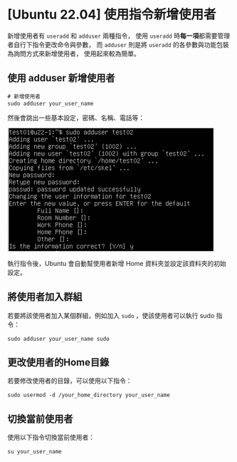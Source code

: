 # [Ubuntu 22.04] 使用指令新增使用者

新增使用者有 `useradd` 和 `adduser` 兩種指令，
使用 `useradd` 時**每一項**都需要管理者自行下指令更改命令與參數，
而 `adduser` 則是將 `useradd` 的各參數與功能包裝為詢問方式來新增使用者，
使用起來較為簡單。

## 使用 adduser 新增使用者

``` shell
# 新增使用者
sudo adduser your_user_name
```

然後會跳出一些基本設定，密碼、名稱、電話等：

<img src="image.png" alt="alt" data-src="{{curFolderPath}}/image.png">

執行指令後，Ubuntu 會自動幫使用者新增 Home 資料夾並設定該資料夾的初始設定。

## 將使用者加入群組

若要將該使用者加入某個群組，例如加入 `sudo` ，使該使用者可以執行 sudo 指令：

``` shell
sudo adduser your_user_name sudo
```

## 更改使用者的Home目錄

若要修改使用者的目錄，可以使用以下指令：
```shell
sudo usermod -d /your_home_directory your_user_name
```

## 切換當前使用者

使用以下指令切換當前使用者：
``` shell
su your_user_name
```